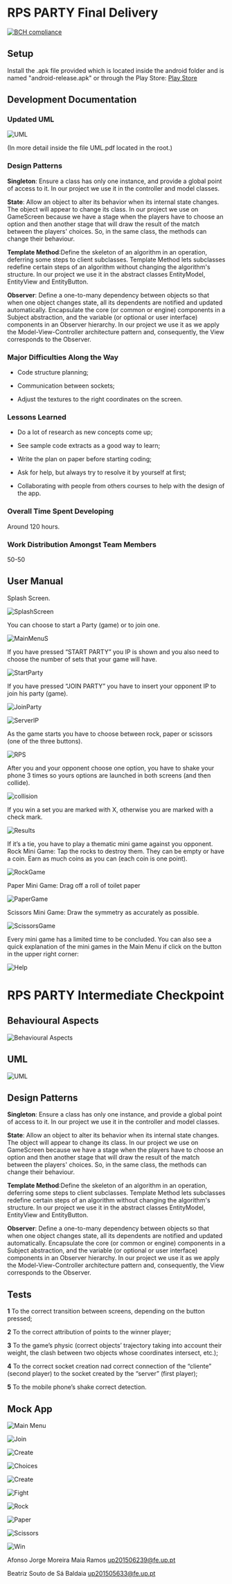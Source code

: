 # RPS PARTY Final Delivery
[![BCH compliance](https://bettercodehub.com/edge/badge/AJRamos308/LPOO1617_T3G12_RPSParty?branch=master&token=fe6c87c41045ba638cc2f32723fe1092a95db246)](https://bettercodehub.com/)
## Setup
Install the .apk file provided which is located inside the android folder and is named "android-release.apk" or through the Play Store:
[Play Store](https://play.google.com/store/apps/details?id=com.rpsparty.game)
## Development Documentation
### Updated UML

![UML](https://github.com/AJRamos308/LPOO1617_T3G12_RPSParty/blob/master/Delivery%20Images/NewUML.PNG)

(In more detail inside the file UML.pdf located in the root.)

### Design Patterns
**Singleton**: Ensure a class has only one instance, and provide a global point of access to it. In our project we use it in the controller and model classes.

**State**: Allow an object to alter its behavior when its internal state changes. The object will appear to change its class. In our project we use on GameScreen because we have a stage when the players have to choose an option and then another stage that will draw the result of the match between the players' choices. So, in the same class, the methods can change their behaviour.

**Template Method**:Define the skeleton of an algorithm in an operation, deferring some steps to client subclasses. Template Method lets subclasses redefine certain steps of an algorithm without changing the algorithm's structure. In our project we use it in the abstract classes EntityModel, EntityView and EntityButton.

**Observer**: Define a one-to-many dependency between objects so that when one object changes state, all its dependents are notified and updated automatically. Encapsulate the core (or common or engine) components in a Subject abstraction, and the variable (or optional or user interface) components in an Observer hierarchy. In our project we use it as we apply the Model-View-Controller architecture pattern and, consequently, the View corresponds to the Observer.

### Major Difficulties Along the Way
* Code structure planning;

* Communication between sockets;

* Adjust the textures to the right coordinates on the screen.

### Lessons Learned
* Do a lot of research  as new concepts come up;

* See sample code extracts as a good way to learn;

* Write the plan on paper before starting coding;

* Ask for help, but always try to resolve it by yourself at first;

* Collaborating with people from others courses to help with the design of the app.


### Overall Time Spent Developing
Around 120 hours.

### Work Distribution Amongst Team Members
50-50

## User Manual
Splash Screen.

![SplashScreen](https://github.com/AJRamos308/LPOO1617_T3G12_RPSParty/blob/master/Delivery%20Images/SplashScreen.png)

You can choose to start a Party (game) or to join one.

![MainMenuS](https://github.com/AJRamos308/LPOO1617_T3G12_RPSParty/blob/master/Delivery%20Images/MainMenuS.png)

If you have pressed “START PARTY” you IP is shown and you also need to choose the number of sets that your game will have.

![StartParty](https://github.com/AJRamos308/LPOO1617_T3G12_RPSParty/blob/master/Delivery%20Images/StartParty.png)

If you have pressed “JOIN PARTY” you have to insert your opponent IP to join his party (game).

![JoinParty](https://github.com/AJRamos308/LPOO1617_T3G12_RPSParty/blob/master/Delivery%20Images/JoinParty.png)


![ServerIP](https://github.com/AJRamos308/LPOO1617_T3G12_RPSParty/blob/master/Delivery%20Images/ServerIP.png)

As the game starts you have to choose between rock, paper or scissors (one of the three buttons).

![RPS](https://github.com/AJRamos308/LPOO1617_T3G12_RPSParty/blob/master/Delivery%20Images/RPS.png)

After you and your opponent choose one option, you have to shake your phone 3 times so yours options are launched in both screens (and then collide).

![collision](https://github.com/AJRamos308/LPOO1617_T3G12_RPSParty/blob/master/Delivery%20Images/collision.png)

If you win a set you are marked with X, otherwise you are marked with a check mark.

![Results](https://github.com/AJRamos308/LPOO1617_T3G12_RPSParty/blob/master/Delivery%20Images/Results.png)

If it’s a tie, you have to play a thematic mini game against you opponent.
Rock Mini Game:
Tap the rocks to destroy them. They can be empty or have a coin. Earn as much coins as you can (each coin is one point).

![RockGame](https://github.com/AJRamos308/LPOO1617_T3G12_RPSParty/blob/master/Delivery%20Images/RockGame.png)

Paper Mini Game:
Drag off a roll of toilet paper

![PaperGame](https://github.com/AJRamos308/LPOO1617_T3G12_RPSParty/blob/master/Delivery%20Images/PaperGame.png)

Scissors Mini Game: Draw the symmetry as accurately as possible.

![ScissorsGame](https://github.com/AJRamos308/LPOO1617_T3G12_RPSParty/blob/master/Delivery%20Images/ScissorsGame.png)

Every mini game has a limited time to be concluded. You can also see a quick explanation of the mini games in the Main Menu if click on the button in the upper right corner:

![Help](https://github.com/AJRamos308/LPOO1617_T3G12_RPSParty/blob/master/Delivery%20Images/Help.png)




# RPS PARTY Intermediate Checkpoint
## Behavioural Aspects
![Behavioural Aspects](https://github.com/AJRamos308/LPOO1617_T3G12_RPSParty/blob/master/Delivery%20Images/StateMachine.PNG)
## UML
![UML](https://github.com/AJRamos308/LPOO1617_T3G12_RPSParty/blob/master/Delivery%20Images/UML.PNG)
## Design Patterns
**Singleton**: Ensure a class has only one instance, and provide a global point of access to it. In our project we use it in the controller and model classes.

**State**: Allow an object to alter its behavior when its internal state changes. The object will appear to change its class. In our project we use on GameScreen because we have a stage when the players have to choose an option and then another stage that will draw the result of the match between the players' choices. So, in the same class, the methods can change their behaviour.

**Template Method**:Define the skeleton of an algorithm in an operation, deferring some steps to client subclasses. Template Method lets subclasses redefine certain steps of an algorithm without changing the algorithm's structure. In our project we use it in the abstract classes EntityModel, EntityView and EntityButton.

**Observer**: Define a one-to-many dependency between objects so that when one object changes state, all its dependents are notified and updated automatically. Encapsulate the core (or common or engine) components in a Subject abstraction, and the variable (or optional or user interface) components in an Observer hierarchy. In our project we use it as we apply the Model-View-Controller architecture pattern and, consequently, the View corresponds to the Observer.

## Tests
**1** To the correct transition between screens, depending on the button pressed;

**2** To the correct attribution of points to the winner player;

**3** To the game’s physic (correct objects’ trajectory taking into account their weight, the clash between two objects whose coordinates intersect, etc.);

**4** To the correct socket creation nad correct connection of the “cliente” (second player) to the socket created by the “server” (first player);

**5** To the mobile phone’s shake correct detection.

## Mock App
![Main Menu](https://github.com/AJRamos308/LPOO1617_T3G12_RPSParty/blob/master/Delivery%20Images/MainMenu.png)

![Join](https://github.com/AJRamos308/LPOO1617_T3G12_RPSParty/blob/master/Delivery%20Images/JoinRoom.png)

![Create](https://github.com/AJRamos308/LPOO1617_T3G12_RPSParty/blob/master/Delivery%20Images/CreateRoom.png)

![Choices](https://github.com/AJRamos308/LPOO1617_T3G12_RPSParty/blob/master/Delivery%20Images/RockPaperScissors.png)

![Create](https://github.com/AJRamos308/LPOO1617_T3G12_RPSParty/blob/master/Delivery%20Images/CreateRoom.png)

![Fight](https://github.com/AJRamos308/LPOO1617_T3G12_RPSParty/blob/master/Delivery%20Images/FightingScene.png)

![Rock](https://github.com/AJRamos308/LPOO1617_T3G12_RPSParty/blob/master/Delivery%20Images/CastleCrusher.png)

![Paper](https://github.com/AJRamos308/LPOO1617_T3G12_RPSParty/blob/master/Delivery%20Images/PaperTie.png)

![Scissors](https://github.com/AJRamos308/LPOO1617_T3G12_RPSParty/blob/master/Delivery%20Images/Symmetry.png)

![Win](https://github.com/AJRamos308/LPOO1617_T3G12_RPSParty/blob/master/Delivery%20Images/WinningLosingScreen.png)

Afonso Jorge Moreira Maia Ramos     up201506239@fe.up.pt

Beatriz Souto de Sá Baldaia         up201505633@fe.up.pt
